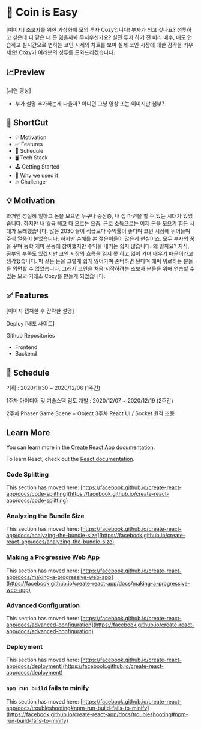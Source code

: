 # 💸 Coin is Easy

[이미지]
초보자를 위한 가상화폐 모의 투자 Cozy입니다!
부자가 되고 싶나요? 성투하고 싶은데 피 같은 내 돈 잃을까봐 무서우신가요?
실전 투자 하기 전 미리 매수, 매도 연습하고 실시간으로 변하는 코인 시세와 차트를 보며 실제 코인 시장에 대한 감각을 키우세요!
Cozy가 여러분의 성투를 도와드리겠습니다.

## 📈Preview

[시연 영상]
- 부가 설명 추가하는게 나을까? 아니면 그냥 영상 또는 이미지만 첨부?


## 🚀 ShortCut
- 💡 Motivation
- ✅ Features
- 📅 Schedule
- 🖥 Tech Stack
- 🕹 Getting Started
- 🤔 Why we used it
- 🔥 Challenge


## 💡 Motivation
과거엔 성실히 일하고 돈을 모으면 누구나 중산층, 내 집 마련을 할 수 있는 시대가 있었습니다. 하지만 내 월급 빼고 다 오르는 요즘. 근로 소득으로는 이제 돈을 모으기 힘든 시대가 도래했습니다.
많은 2030 들이 적급보다 수익률이 좋다며 코인 시장에 뛰어들며 주식 열풍이 불었습니다. 하지만 손해를 본 젊은이들이 많은게 현실이죠. 모두 부자의 꿈을 꾸며 동학 개미 운동에 참여했지만 수익을 내기는 쉽지 않습니다. 왜 일까요? 지식, 공부의 부족도 있겠지만 코인 시장의 흐름을 읽지 못 하고 잃어 가며 배우기 때문이라고 생각했습니다. 피 같은 돈을 그렇게 쉽게 잃어가며 존버하면 된다며 애써 위로하는 분들을 외면할 수 없었습니다.
그래서 코인을 처음 시작하려는 초보자 분들을 위해 연습할 수 있는 모의 거래소 Cozy를 만들게 되었습니다.



## ✅ Features
[이미지 캡쳐한 후 간략한 설명]


Deploy
[배포 사이트]

Github Repositories
- Frontend
- Backend

## 📅 Schedule
기획 : 2020/11/30 ~ 2020/12/06 (1주간)

1주차 아이디어 및 기술스택 검토
개발 : 2020/12/07 ~ 2020/12/19 (2주간)

2주차 Phaser Game Scene + Object
3주차 React UI / Socket 원격 조종

## Learn More

You can learn more in the [Create React App documentation](https://facebook.github.io/create-react-app/docs/getting-started).

To learn React, check out the [React documentation](https://reactjs.org/).

### Code Splitting

This section has moved here: [https://facebook.github.io/create-react-app/docs/code-splitting](https://facebook.github.io/create-react-app/docs/code-splitting)

### Analyzing the Bundle Size

This section has moved here: [https://facebook.github.io/create-react-app/docs/analyzing-the-bundle-size](https://facebook.github.io/create-react-app/docs/analyzing-the-bundle-size)

### Making a Progressive Web App

This section has moved here: [https://facebook.github.io/create-react-app/docs/making-a-progressive-web-app](https://facebook.github.io/create-react-app/docs/making-a-progressive-web-app)

### Advanced Configuration

This section has moved here: [https://facebook.github.io/create-react-app/docs/advanced-configuration](https://facebook.github.io/create-react-app/docs/advanced-configuration)

### Deployment

This section has moved here: [https://facebook.github.io/create-react-app/docs/deployment](https://facebook.github.io/create-react-app/docs/deployment)

### `npm run build` fails to minify

This section has moved here: [https://facebook.github.io/create-react-app/docs/troubleshooting#npm-run-build-fails-to-minify](https://facebook.github.io/create-react-app/docs/troubleshooting#npm-run-build-fails-to-minify)
